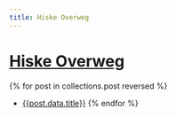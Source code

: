 ```yaml
---
title: Hiske Overweg
---
```


# [Hiske Overweg](/)

{% for post in collections.post reversed %}
- [{{post.data.title}}]({{post.url}}) {% endfor %}
